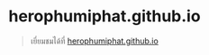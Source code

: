 # herophumiphat.github.io

> เยี่ยมชมได้ที่ [herophumiphat.github.io](https://herophumiphat.github.io/)

